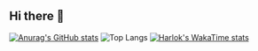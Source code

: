 ## Hi there 👋

<!--
**AjloriaCodex/AjloriaCodex** is a ✨ _special_ ✨ repository because its `README.md` (this file) appears on your GitHub profile.

Here are some ideas to get you started:

- 🔭 I’m currently working on ...
- 🌱 I’m currently learning ...
- 👯 I’m looking to collaborate on ...
- 🤔 I’m looking for help with ...
- 💬 Ask me about ...
- 📫 How to reach me: ...
- 😄 Pronouns: ...
- ⚡ Fun fact: ...
-->
[![Anurag's GitHub stats](https://github-readme-stats.vercel.app/api?username=AjloriaCodex)](https://github.com/anuraghazra/github-readme-stats])
![Top Langs](https://github-readme-stats.vercel.app/api/top-langs/?username=AjloriaCodex&layout=compact)
[![Harlok's WakaTime stats](https://github-readme-stats.vercel.app/api/wakatime?username=@AjloriaCodex)](https://github.com/anuraghazra/github-readme-stats])



